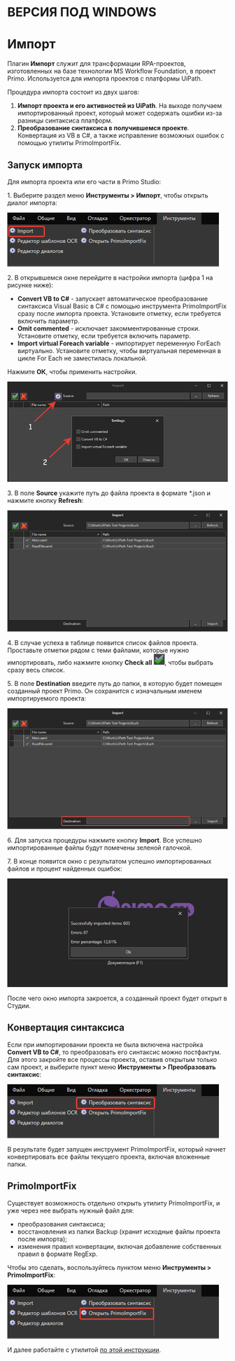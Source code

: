 # ВЕРСИЯ ПОД WINDOWS

# Импорт

Плагин **Импорт** служит для трансформации RPA-проектов, изготовленных на базе технологии MS Workflow Foundation, в проект Primo. Используется для импорта проектов с платформы UiPath.

Процедура импорта состоит из двух шагов:
1. **Импорт проекта и его активностей из UiPath**. На выходе получаем импортированный проект, который может содержать ошибки из-за разницы синтаксиса платформ.
2. **Преобразование синтаксиса в получившемся проекте**. Конвертация из VB в C#, а также исправление возможных ошибок с помощью утилиты PrimoImportFix.

## Запуск импорта

Для импорта проекта или его части в Primo Studio:

1\. Выберите раздел меню **Инструменты > Импорт**, чтобы открыть диалог импорта:

![](../resources/tools/tools-import.png)

2\. В открывшемся окне перейдите в настройки импорта (цифра 1 на рисунке ниже):
   * **Convert VB to C#** - запускает автоматическое преобразование синтаксиса Visual Basic в C# с помощью инструмента PrimoImportFix сразу после импорта проекта. Установите отметку, если требуется включить параметр.
   * **Omit commented** - исключает закомментированные строки. Установите отметку, если требуется включить параметр.
   * **Import virtual Foreach variable** - импортирует переменную ForEach виртуально. Установите отметку, чтобы виртуальная переменная в цикле For Each не заместилась локальной.

Нажмите **ОК**, чтобы применить настройки.

![](../resources/tools/import-settings-2.png)

3\. В поле **Source** укажите путь до файла проекта в формате \*.json и нажмите кнопку **Refresh**:

![](../resources/tools/image-347.png)

4\. В случае успеха в таблице появится список файлов проекта. Проставьте отметки рядом с теми файлами, которые нужно импортировать, либо нажмите кнопку **Check all** ![](../resources/tools/import-check-all.png), чтобы выбрать сразу весь список.

5\. В поле **Destination** введите путь до папки, в которую будет помещен созданный проект Primo. Он сохранится с изначальным именем импортируемого проекта:

![](../resources/tools/import-destination.png)

6\. Для запуска процедуры нажмите кнопку **Import**. Все успешно импортированные файлы будут помечены зеленой галочкой.

7\. В конце появится окно с результатом успешно импортированных файлов и процент найденных ошибок:

![](../resources/tools/диалог-импорт.png)

После чего окно импорта закроется, а созданный проект будет открыт в Студии.


## Конвертация синтаксиса

Если при импортировании проекта не была включена настройка **Convert VB to C#**, то преобразовать его синтаксис можно постфактум. Для этого закройте все процессы проекта, оставив открытым только сам проект, и выберите пункт меню **Инструменты > Преобразовать синтаксис**:

![](../resources/tools/tools-convert.png)

В результате будет запущен инструмент PrimoImportFix, который начнет конвертировать все файлы текущего проекта, включая вложенные папки.

## PrimoImportFix

Существует возможность отдельно открыть утилиту PrimoImportFix, и уже через нее выбрать нужный файл для:
* преобразования синтаксиса;
* восстановления из папки Backup (хранит исходные файлы проекта после импорта);
* изменения правил конвертации, включая добавление собственных правил в формате RegExp.

Чтобы это сделать, воспользуйтесь пунктом меню **Инструменты > PrimoImportFix**:

![](../resources/tools/tools-open-fix.png)

И далее работайте с утилитой [по этой инструкции](https://docs.primo-rpa.ru/primo-rpa/primo-studio/tools/importfix).
